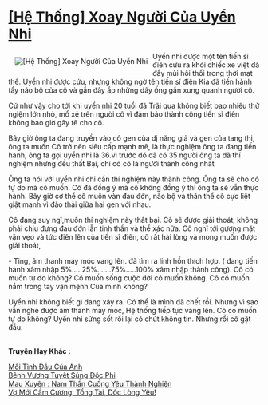 <a href="https://utruyen.com/truyen/he-thong-xoay-nguoi-cua-uyen-nhi/19525/" title="[Hệ Thống] Xoay Người Của Uyển Nhi"><h1>[Hệ Thống] Xoay Người Của Uyển Nhi</h1></a><div style="display:table"><img align="right" style="float: left; padding: 10px;" src="https://utruyen.com/images/story/200x260/he-thong-xoay-nguoi-cua-uyen-nhi.jpg" alt="[Hệ Thống] Xoay Người Của Uyển Nhi">Uyển nhi được một tên tiến sĩ điên cứu ra khỏi chiếc xe việt dã đầy mùi hôi thối trong thời mạt thế. Uyển nhi được cứu, nhưng không ngờ tên tiến sĩ điên Kia đã tiến hành tẩy não bộ của cô và gắn đầy ắp những dây ống gắn xung quanh người cô. <p></p>Cứ như vậy cho tới khi uyển nhi 20 tuổi đã Trãi qua không biết bao nhiêu thử ngiệm lớn nhỏ, mổ xẻ trên người cô vì đảm bảo thành công tiến sĩ điên không bao giờ gây tê cho cô. <p></p>Bây giờ ông ta đang truyền vào cô gen của dị năng giả và gen của tang thi, ông ta muốn Cô trở nên siêu cấp mạnh mẽ, là thực nghiệm ông ta đang tiến hành, ông ta gọi uyển nhi là 36.vì trước đó đã có 35 người ông ta đã thí nghiệm nhưng đều thất Bại, chỉ có cô là người thành công nhất <p></p>Ông ta nói với uyển nhi chỉ cần thí nghiệm này thành công. Ông ta sẽ cho cô tự do mà cô muốn. Cô đã đồng ý mà cô không đồng ý thì ông ta sẽ vẫn thực hành. Bây giờ cơ thể cô muôn vàn đau đớn, não bộ và thân thể cô cực liệt giật mạnh vì đào thải giữa hai gen với nhau. <p></p>Cô đang suy ngĩ,muốn thí nghiệm này thất bại. Cô sẽ được giải thoát, không phải chịu đựng đau đớn lẫn tinh thần và thể xác nữa. Cô nghĩ tới gương mặt vặn vẹo và tức điên lên của tiến sĩ điên, cô rất hài lòng và mong muốn được giải thoát, <p></p>- Ting, âm thanh máy móc vang lên. đã tìm ra linh hồn thích hợp. ( đang tiến hành xâm nhập 5%.....25%.......75%.....100% xâm nhập thành công). Cô có muốn tự do không? Có muốn sống cuộc đời cô muốn không. Cô có muốn nắm trong tay vận mệnh Của mình không? <p></p>Uyển nhi không biết gì đang xảy ra. Có thể là mình đã chết rồi. Nhưng vì sao vẫn nghe được âm thanh máy móc, Hệ thống tiếp tục vang lên. Cô có muốn tự do không? Uyển nhi sửng sốt rồi lại có chút không tin. Nhưng rồi cô gật đầu. </div><p><br><b>Truyện Hay Khác :</b></p><a href="https://utruyen.com/truyen/moi-tinh-dau-cua-anh/19374/" alt="Mối Tình Đầu Của Anh">Mối Tình Đầu Của Anh</a><br/><a href="https://github.com/quanluxury/ngontinhhot/tree/master/truyenhay/17384/" alt="Bệnh Vương Tuyệt Sủng Độc Phi">Bệnh Vương Tuyệt Sủng Độc Phi</a><br/><a href="https://github.com/quanluxury/ngontinhhot/tree/master/truyenhay/19509/" alt="Mau Xuyên : Nam Thần Cuồng Yêu Thành Nghiện">Mau Xuyên : Nam Thần Cuồng Yêu Thành Nghiện</a><br/><a href="https://github.com/quanluxury/ngontinhhot/tree/master/truyenhay/18773/" alt="Vợ Mới Cầm Cương: Tổng Tài, Dốc Lòng Yêu!">Vợ Mới Cầm Cương: Tổng Tài, Dốc Lòng Yêu!</a><br/>